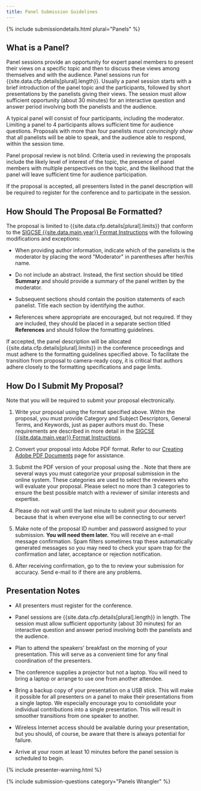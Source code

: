 ```yaml
---
title: Panel Submission Guidelines
---
```


{% include submissiondetails.html plural="Panels" %}

## What is a Panel?

Panel sessions provide an opportunity for expert panel members to
present their views on a specific topic and then to discuss these views
among themselves and with the audience. Panel sessions run for {{site.data.cfp.details[plural].length}}. Usually a panel session starts with a brief introduction of the
panel topic and the participants, followed by short presentations by the
panelists giving their views. The session must allow sufficient
opportunity (about 30 minutes) for an interactive question and answer
period involving both the panelists and the audience.

A typical panel will consist of four participants, including the
moderator. Limiting a panel to 4 participants allows sufficient time for
audience questions. Proposals with more than four panelists *must
convincingly show* that all panelists will be able to speak, and the
audience able to respond, within the session time.

Panel proposal review is not blind. Criteria used in reviewing the
proposals include the likely level of interest of the topic, the
presence of panel members with multiple perspectives on the topic, and
the likelihood that the panel will leave sufficient time for audience
participation.

If the proposal is accepted, all presenters listed in the panel
description will be required to register for the conference and to
participate in the session.

## How Should The Proposal Be Formatted?

The proposal is limited to {{site.data.cfp.details[plural].limits}} that conform to the [SIGCSE
{{site.data.main.year}} Format Instructions](format.html) with the following modifications
and exceptions:

-   When providing author information, indicate which of the panelists
    is the moderator by placing the word "Moderator" in parentheses
    after her/his name.
    
-   Do not include an abstract. Instead, the first section should be
    titled **Summary** and should provide a summary of the panel written
    by the moderator.
    
-   Subsequent sections should contain the position statements of each
    panelist. Title each section by identifying the author.
-   References where appropriate are encouraged, but not required. If
    they are included, they should be placed in a separate section
    titled **References** and should follow the formatting guidelines.

If accepted, the panel description will be allocated {{site.data.cfp.details[plural].limits}} in
the conference proceedings and must adhere to the formatting guidelines
specified above. To facilitate the transition from proposal to
camera-ready copy, it is critical that authors adhere closely to the
formatting specifications and page limits.

## How Do I Submit My Proposal?

Note that you will be required to submit your proposal electronically.

1.  Write your proposal using the format specified above. Within the
    proposal, you must provide Category and Subject Descriptors, General
    Terms, and Keywords, just as paper authors must do. These
    requirements are described in more detail in the [SIGCSE {{site.data.main.year}} Format Instructions](format.html).
    
2.  Convert your proposal into Adobe PDF format. Refer to our [Creating
    Adobe PDF Documents](creating_pdf.html) page for assistance.
    
3.  Submit the PDF version of your proposal using the . Note that there
    are several ways you must categorize your proposal submission in the
    online system. These categories are used to select the reviewers who
    will evaluate your proposal. Please select no more than 3 categories
    to ensure the best possible match with a reviewer of similar
    interests and expertise.
    
4.  Please do not wait until the last minute to submit your documents
    because that is when everyone else will be connecting to our server!
    
5.  Make note of the proposal ID number and password assigned to your
    submission. **You will need them later.** You will receive an e-mail
    message confirmation. Spam filters sometimes trap these
    automatically generated messages so you may need to check your spam
    trap for the confirmation and later, acceptance or rejection
    notification.
    
6.  After receiving confirmation, go to the to review your submission
    for accuracy. Send e-mail to
    if there are any problems.


## Presentation Notes

-   All presenters must register for the conference.

-   Panel sessions are {{site.data.cfp.details[plural].length}} in length. The session must allow
    sufficient opportunity (about 30 minutes) for an interactive
    question and answer period involving both the panelists and the
    audience.
    
-   Plan to attend the speakers' breakfast on the morning of your
    presentation. This will serve as a convenient time for any final
    coordination of the presenters.
    
-   The conference supplies a projector but not a laptop. You will need
    to bring a laptop or arrange to use one from another attendee.
    
-   Bring a backup copy of your presentation on a USB stick. This will
    make it possible for all presenters on a panel to make their
    presentations from a single laptop. We especially encourage you to
    consolidate your individual contributions into a single
    presentation. This will result in smoother transitions from one
    speaker to another.
    
-   Wireless Internet access should be available during your
    presentation, but you should, of course, be aware that there is
    always potential for failure.
    
-   Arrive at your room at least 10 minutes before the panel session is
    scheduled to begin.

{% include presenter-warning.html %}


{% include submission-questions category="Panels Wrangler" %}
